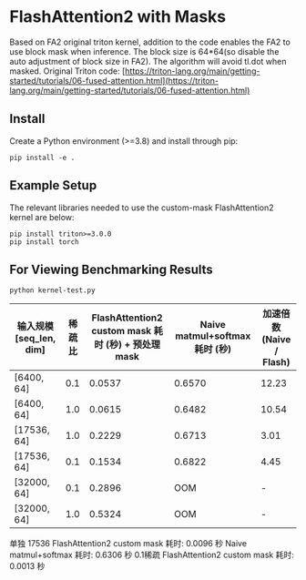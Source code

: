 # FlashAttention2 with Masks 

Based on FA2 original triton kernel, addition to the code enables the FA2 to use block mask when inference. The block size is 64*64(so disable the auto adjustment of block size in FA2). The algorithm will avoid tl.dot when masked.
Original Triton code: [https://triton-lang.org/main/getting-started/tutorials/06-fused-attention.html](https://triton-lang.org/main/getting-started/tutorials/06-fused-attention.html)

## Install
Create a Python environment (>=3.8) and install through pip:
```
pip install -e .
```

## Example Setup
The relevant libraries needed to use the custom-mask FlashAttention2 kernel are below:
```
pip install triton>=3.0.0
pip install torch
```

## For Viewing Benchmarking Results
```
python kernel-test.py
```


| 输入规模 [seq_len, dim] | 稀疏比 | FlashAttention2 custom mask 耗时 (秒) + 预处理mask | Naive matmul+softmax 耗时 (秒) | 加速倍数 (Naive / Flash) |
|-------------------------|--------|-------------------------------------|--------------------------------|--------------------------|
| [6400, 64]              | 0.1    | 0.0537                              | 0.6570                         | 12.23                   |
| [6400, 64]              | 1.0    | 0.0615                              | 0.6482                         | 10.54                   |
| [17536, 64]             | 1.0    | 0.2229                              | 0.6713                         | 3.01                    |
| [17536, 64]             | 0.1    | 0.1534                              | 0.6822                         | 4.45                    |
| [32000, 64]             | 0.1    | 0.2896                              | OOM                            | -                       |
| [32000, 64]             | 1.0    | 0.5324                              | OOM                            | -                       |

单独 17536
FlashAttention2 custom mask 耗时: 0.0096 秒
Naive matmul+softmax 耗时: 0.6306 秒
0.1稀疏
FlashAttention2 custom mask 耗时: 0.0013 秒